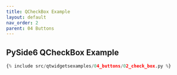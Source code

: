 ```yaml
---
title: QCheckBox Example
layout: default
nav_order: 2
parent: 04 Buttons
---
```


## PySide6 QCheckBox Example

```python
{% include src/qtwidgetsexamples/04_buttons/02_check_box.py %}
```
